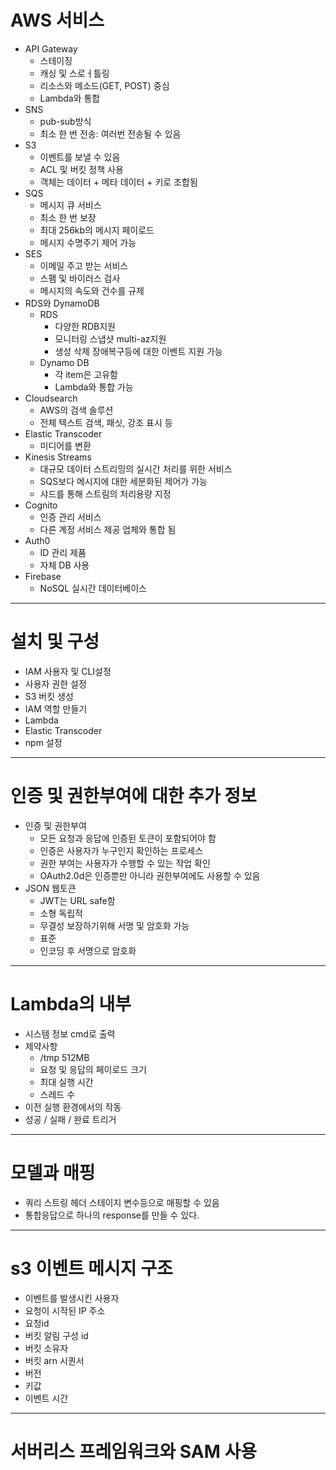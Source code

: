 # AWS 서비스
- API Gateway
  - 스테이징
  - 캐싱 및 스로ㅓ틀링
  - 리소스와 메소드(GET, POST) 중심
  - Lambda와 통합
- SNS
  - pub-sub방식
  - 최소 한 번 전송: 여러번 전송될 수 있음
- S3
  - 이벤트를 보낼 수 있음
  - ACL 및 버킷 정책 사용
  - 객체는 데이터 + 메타 데이터 + 키로 조합됨
- SQS
  - 메시지 큐 서비스
  - 최소 한 번 보장
  - 최대 256kb의 메시지 페이로드
  - 메시지 수명주기 제어 가능
- SES
  - 이메일 주고 받는 서비스
  - 스팸 및 바이러스 검사
  - 메시지의 속도와 건수를 규제
- RDS와 DynamoDB
  - RDS
    - 다양한 RDB지원
    - 모니터링 스냅샷 multi-az지원
    - 생성 삭제 장애복구등에 대한 이벤트 지원 가능
  - Dynamo DB
    - 각 item은 고유함
    - Lambda와 통합 가능
- Cloudsearch
  - AWS의 검색 솔루션
  - 전체 텍스트 검색, 패싯, 강조 표시 등
- Elastic Transcoder
  - 미디어를 변환
- Kinesis Streams   
  - 대규모 데이터 스트리밍의 실시간 처리를 위한 서비스
  - SQS보다 메시지에 대한 세분화된 제어가 가능
  - 샤드를 통해 스트림의 처리용량 지정
- Cognito
  - 인증 관리 서비스
  - 다른 계정 서비스 제공 업체와 통합 됨
- Auth0
  - ID 관리 제품
  - 자체 DB 사용
- Firebase
  - NoSQL 실시간 데이터베이스

---

# 설치 및 구성
- IAM 사용자 및 CLI설정
- 사용자 권한 설정
- S3 버킷 생성
- IAM 역할 만들기
- Lambda
- Elastic Transcoder
- npm 설정

---

# 인증 및 권한부여에 대한 추가 정보
- 인증 및 권한부여
  - 모든 요청과 응답에 인증된 토큰이 포함되어야 함
  - 인증은 사용자가 누구인지 확인하는 프로세스
  - 권한 부여는 사용자가 수행할 수 있는 작업 확인
  - OAuth2.0d은 인증뿐만 아니라 권한부여에도 사용할 수 있음
- JSON 웹토큰
  - JWT는 URL safe함
  - 소형 독립적
  - 무결성 보장하기위해 서명 및 암호화 가능
  - 표준
  - 인코딩 후 서명으로 암호화
  
---

# Lambda의 내부
- 시스템 정보 cmd로 출력
- 제약사항
  - /tmp 512MB
  - 요청 및 응답의 페이로드 크기
  - 최대 실행 시간
  - 스레드 수
- 이전 실행 환경에서의 작동
- 성공 / 실패 / 완료 트리거

---

# 모델과 매핑
- 쿼리 스트링 헤더 스테이지 변수등으로 매핑할 수 있음
- 통합응답으로 하나의 response를 만들 수 있다.

---

# s3 이벤트 메시지 구조
- 이벤트를 발생시킨 사용자
- 요청이 시작된 IP 주소
- 요청id
- 버킷 알림 구성 id
- 버킷 소유자
- 버킷 arn 시퀀서
- 버전
- 키값
- 이벤트 시간

---

# 서버리스 프레임워크와 SAM 사용

